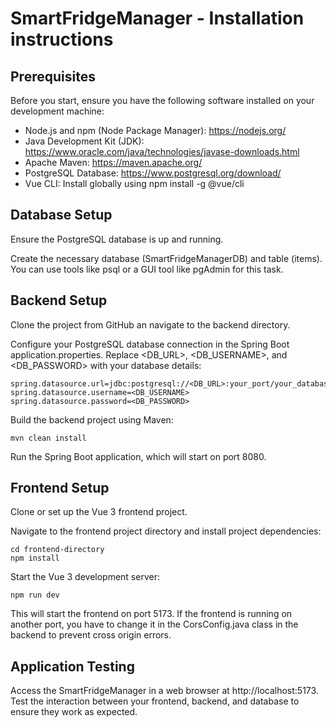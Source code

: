 # SmartFridgeManager - Installation instructions

## Prerequisites

Before you start, ensure you have the following software installed on your development machine:
- Node.js and npm (Node Package Manager): https://nodejs.org/
- Java Development Kit (JDK): https://www.oracle.com/java/technologies/javase-downloads.html
- Apache Maven: https://maven.apache.org/
- PostgreSQL Database: https://www.postgresql.org/download/
- Vue CLI: Install globally using npm install -g @vue/cli

## Database Setup

Ensure the PostgreSQL database is up and running.

Create the necessary database (SmartFridgeManagerDB) and table (items). You can use tools like psql or a GUI tool like pgAdmin for this task.

## Backend Setup

Clone the project from GitHub an navigate to the backend directory.

Configure your PostgreSQL database connection in the Spring Boot application.properties. Replace <DB_URL>, <DB_USERNAME>, and <DB_PASSWORD> with your database details:

    spring.datasource.url=jdbc:postgresql://<DB_URL>:your_port/your_database_name
    spring.datasource.username=<DB_USERNAME>
    spring.datasource.password=<DB_PASSWORD>

Build the backend project using Maven:

    mvn clean install

Run the Spring Boot application, which will start on port 8080.


## Frontend Setup

Clone or set up the Vue 3 frontend project.

Navigate to the frontend project directory and install project dependencies:

    cd frontend-directory
    npm install

Start the Vue 3 development server:

    npm run dev
    
This will start the frontend on port 5173. If the frontend is running on another port, you have to change it in the CorsConfig.java class in the backend to prevent cross origin errors.


## Application Testing

Access the SmartFridgeManager in a web browser at http://localhost:5173.
Test the interaction between your frontend, backend, and database to ensure they work as expected.
